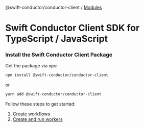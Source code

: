 @swift-conductor/conductor-client / [Modules](modules.md)

# Swift Conductor Client SDK for TypeScript / JavaScript

### Install the Swift Conductor Client Package

Get the package via `npm`:

```sh
npm install @swift-conductor/conductor-client
```
or

```sh
yarn add @swift-conductor/conductor-client
```

Follow these steps to get started:

1. [Create workflows](https://github.com/swift-conductor/conductor-client-typescript/blob/main/docs/workflows.md)
1. [Create and run workers](https://github.com/swift-conductor/conductor-client-typescript/blob/main/docs/workers.md)
